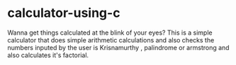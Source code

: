 # calculator-using-c
Wanna get things calculated at the blink of your eyes?
This is a simple calculator that does simple arithmetic calculations and also checks the numbers inputed by the user is Krisnamurthy , palindrome or armstrong and also calculates it's factorial.
